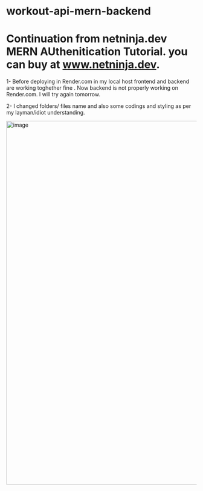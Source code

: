 # workout-api-mern-backend
# Continuation from netninja.dev MERN AUthenitication Tutorial. you can buy at www.netninja.dev.
1- Before deploying in Render.com in my local host frontend and backend are working toghether fine . Now backend is not properly working on Render.com. I will try again tomorrow.

2- I changed folders/ files name and also some codings and styling as per my layman/idiot understanding.

<img width="960" alt="image" src="https://github.com/Thein-Naing/workout-api-mern/assets/117463446/8feac612-ac50-4c16-9272-76dcdbf705c1">








